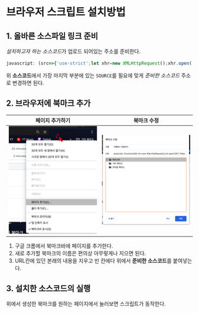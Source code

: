 # 브라우저 스크립트 설치방법

## 1. 올바른 소스파일 링크 준비

*설치하고자 하는 소스코드*가 업로드 되어있는 주소를 준비한다.

```javascript
javascript: (src=>{'use-strict';let xhr=new XMLHttpRequest();xhr.open('GET',src);xhr.onreadystatechange=()=>{if(xhr.readyState==XMLHttpRequest.DONE)eval(xhr.responseText);};xhr.send();})('SOURCE');
```

위 **소스코드**에서 가장 마지막 부분에 있는 `SOURCE`를 필요에 맞게 _준비한 소스코드_ 주소로 변경하면 된다.

## 2. 브라우저에 북마크 추가

| 페이지 추가하기                      | 북마크 수정                                  |
| ------------------------------------ | -------------------------------------------- |
| ![Add a page](./images/add-page.png) | ![Edit bookmark](./images/edit-bookmark.png) |

1. 구글 크롬에서 북마크바에 페이지를 추가한다.
1. 새로 추가할 북마크의 이름은 편의상 아무렇게나 지으면 된다.
1. URL칸에 있던 본래의 내용을 지우고 빈 칸에다 위에서 **준비한 소스코드**를 붙여넣는다.

## 3. 설치한 소스코드의 실행

위에서 생성한 북마크를 원하는 페이지에서 눌러보면 스크립트가 동작한다.
